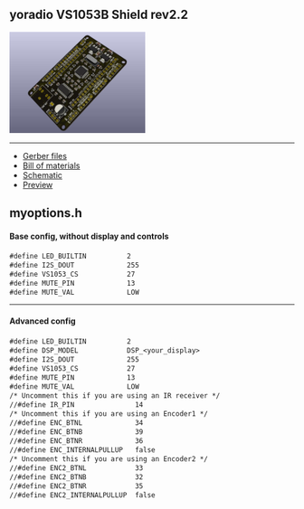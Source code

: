 ## yoradio VS1053B Shield rev2.2
<img src="vs1053shield_v2_01.jpg" width="240" height="auto" />

---
- [Gerber files](vs1053shield_v2.2_GBR.zip)
- [Bill of materials](vs1053shield_v2_BOM_aliexpress.pdf)
- [Schematic](vs1053shield_v2.2_SCH.pdf)
- [Preview](vs1053shield_v2_02.jpg)

## myoptions.h
#### Base config, without display and controls
```
#define LED_BUILTIN          2
#define I2S_DOUT             255
#define VS1053_CS            27
#define MUTE_PIN             13
#define MUTE_VAL             LOW
```
---
#### Advanced config
```
#define LED_BUILTIN          2
#define DSP_MODEL            DSP_<your_display>
#define I2S_DOUT             255
#define VS1053_CS            27
#define MUTE_PIN             13
#define MUTE_VAL             LOW
/* Uncomment this if you are using an IR receiver */
//#define IR_PIN               14
/* Uncomment this if you are using an Encoder1 */
//#define ENC_BTNL             34
//#define ENC_BTNB             39
//#define ENC_BTNR             36
//#define ENC_INTERNALPULLUP   false
/* Uncomment this if you are using an Encoder2 */
//#define ENC2_BTNL            33
//#define ENC2_BTNB            32
//#define ENC2_BTNR            35
//#define ENC2_INTERNALPULLUP  false
```
